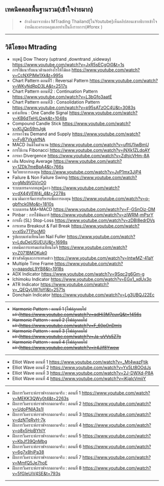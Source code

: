 ## เทคนิคคอลพื้นฐานรวม(เข้าใจง่ายมาก)
 > - อ้างอิงมาจากช่อง MTrading Thailand[ในYoutube]เห็นคลิปสอนเขาอธิบายเข้าใจง่ายดีและครอบคลุมเลยทำเป็นลิ้งรายการ(#forex )
 ---
## วิดีโอของ Mtrading
 - ทฤษฎี Dow Theory (uptrand ,downtrand ,sideway) https://www.youtube.com/watch?v=JxR5sECgOi0&t=1s
 - การใช้แนวรับแนวต้านอย่างไรให้ได้ผล https://www.youtube.com/watch?v=CcNXPlMe1Xk&t=995s
 - Chart Pattern ตอนที่1 : Reversal Pattern https://www.youtube.com/watch?v=WKyNdRpD3LA&t=2517s
 - Chart Pattern ตอนที่2 : Continuation Pattern https://www.youtube.com/watch?v=L3bGfo3aatE
 - Chart Pattern ตอนที่3 : Consolidation Pattern https://www.youtube.com/watch?v=p95sATzOC4U&t=3083s
 - แท่งเทียน : One Candle Signal https://www.youtube.com/watch?v=KB6dTeHLQwk&t=1048s
 - Compound Candle Stick https://www.youtube.com/watch?v=KlJQp59mJgk
 - การหาโซน Demand and Supply https://www.youtube.com/watch?v=FyB7VkxkfNA
 - MACD อินดี้ในตำนาน https://www.youtube.com/watch?v=ufltU1iwBmU
 - การใช้งาน Fibonacci https://www.youtube.com/watch?v=jNXk1ZLdoAY
 - การหา Divergence https://www.youtube.com/watch?v=ZdhjcVHm-8A
 - เส้น Moving Average https://www.youtube.com/watch?v=1ZDk7meBpA4&t=766s
 - จิตวิทยาการลงทุน https://www.youtube.com/watch?v=JvP1mx3JjP4
 - Failure & Non Failure Swing https://www.youtube.com/watch?v=gMs9VGVirO0
 - ระบบเทรดจากทฤษฎีดาว https://www.youtube.com/watch?v=dX44VEW4i_4&t=2278s
 - แนวคิดการจัดการบริหารเพื่อการลงทุน https://www.youtube.com/watch?v=q-gbfhck0Mo&t=1810s
 - ระบบเทรด MA+MACD https://www.youtube.com/watch?v=F-GSnOjz-DM
 - Pinbar : การใช้พินบาร์ https://www.youtube.com/watch?v=ziWRM-mPsrY
 - การตั้ง (SL) Stop-Loss https://www.youtube.com/watch?v=zDBl8edrDVs
 - การเทรด Breakout & Fail Break https://www.youtube.com/watch?v=xISv7TPocM0
 - รูปแบบแท่งเทียนโดย Nail Fuller https://www.youtube.com/watch?v=LduDeUSUEUU&t=1698s
 - เทคนิคการเทรดแท่งเทียนโดจิ https://www.youtube.com/watch?v=Z071BMOKuk0
 - ข่าวสำคัญและการเทรดข่าว https://www.youtube.com/watch?v=IntwMZ-41aY
 - Multiple Time Frame https://www.youtube.com/watch?v=qaasdpL9YB8&t=1918s
 - ADX Indicator https://www.youtube.com/watch?v=9Sqc2g6Gm-g
 - Ichimoku Indicator https://www.youtube.com/watch?v=EGx1_xdUx3o
 - ATR Indicator https://www.youtube.com/watch?v=_QEQyUW7pYI&t=2571s
 - Donchain Indicator https://www.youtube.com/watch?v=Lg3UBQJ22Ec
 ---
 - ~~Harmonic Pattern : ตอนที่ 1 [ไฟล์ถูกลบไปแล้ว]https://www.youtube.com/watch?v=qdHi3M7cuvQ&t=1456s~~
 - ~~Harmonic Pattern : ตอนที่ 2 [ไฟล์ถูกลบไปแล้ว]https://www.youtube.com/watch?v=F_60pOnDmls~~
 - ~~Harmonic Pattern : ตอนที่ 3 [ไฟล์ถูกลบไปแล้ว]https://www.youtube.com/watch?v=Ja-uVVs5Z7o~~
 - ~~Harmonic Pattern : ตอนที่ 4 [ไฟล์ถูกลบไปแล้ว]https://www.youtube.com/watch?v=ir4Jif8Ywow~~
 ---
 - Elliot Wave ตอนที่ 1 https://www.youtube.com/watch?v=_Mt4wazFtik
 - Elliot Wave ตอนที่ 2 https://www.youtube.com/watch?v=Yx5Lt8OOdJs
 - Elliot Wave ตอนที่ 3 https://www.youtube.com/watch?v=2J-DWXd-P8A
 - Elliot Wave ตอนที่ 4 https://www.youtube.com/watch?v=iKjaIcVmijY
 ---
 - ฝึกการวิเคราะห์กราฟจากตลาดจริง : ตอนที่ 1 https://www.youtube.com/watch?v=MEKK3QWy0t4&t=2263s
 - ฝึกการวิเคราะห์กราฟจากตลาดจริง : ตอนที่ 2 https://www.youtube.com/watch?v=UdoPNIA3s1I
 - ฝึกการวิเคราะห์กราฟจากตลาดจริง : ตอนที่ 3 https://www.youtube.com/watch?v=dzNTeRvH-7k
 - ฝึกการวิเคราะห์กราฟจากตลาดจริง : ตอนที่ 4 https://www.youtube.com/watch?v=o8x5HoBYhIY
 - ฝึกการวิเคราะห์กราฟจากตลาดจริง : ตอนที่ 5 https://www.youtube.com/watch?v=KbJf39QnMbg
 - ฝึกการวิเคราะห์กราฟจากตลาดจริง : ตอนที่ 6 https://www.youtube.com/watch?v=6g7x8hjPa38
 - ฝึกการวิเคราะห์กราฟจากตลาดจริง : ตอนที่ 7 https://www.youtube.com/watch?v=MmfQ5Je7hoE
 - ฝึกการวิเคราะห์กราฟจากตลาดจริง : ตอนที่ 8 https://www.youtube.com/watch?v=5fGIeUiV4SE&t=793s
 ---
 
